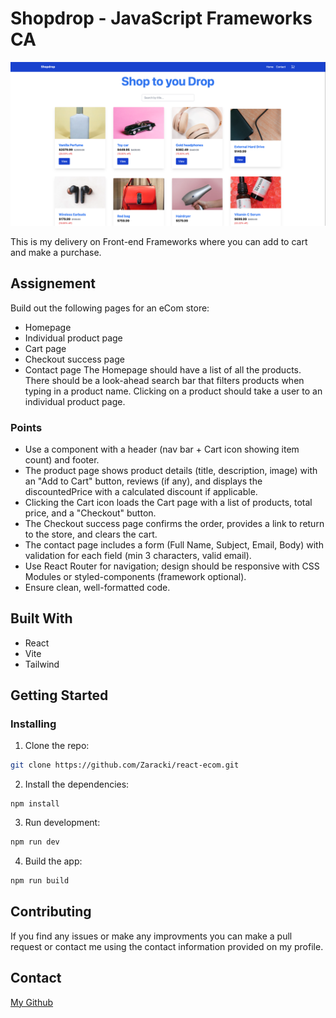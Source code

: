 # Shopdrop - JavaScript Frameworks CA

![image](src/images/shopdrop.png)

This is my delivery on Front-end Frameworks where you can add to cart and make a purchase.

## Assignement

Build out the following pages for an eCom store:

- Homepage
- Individual product page
- Cart page
- Checkout success page
- Contact page
  The Homepage should have a list of all the products. There should be a look-ahead search bar that filters products when typing in a product name. Clicking on a product should take a user to an individual product page.

### Points

- Use a <Layout> component with a header (nav bar + Cart icon showing item count) and footer.
- The product page shows product details (title, description, image) with an "Add to Cart" button, reviews (if any), and displays the discountedPrice with a calculated discount if applicable.
- Clicking the Cart icon loads the Cart page with a list of products, total price, and a "Checkout" button.
- The Checkout success page confirms the order, provides a link to return to the store, and clears the cart.
- The contact page includes a form (Full Name, Subject, Email, Body) with validation for each field (min 3 characters, valid email).
- Use React Router for navigation; design should be responsive with CSS Modules or styled-components (framework optional).
- Ensure clean, well-formatted code.

## Built With

- React
- Vite
- Tailwind

## Getting Started

### Installing

1. Clone the repo:

```bash
git clone https://github.com/Zaracki/react-ecom.git
```

2. Install the dependencies:

```
npm install
```

3. Run development:

```bash
npm run dev
```

4. Build the app:

```bash
npm run build
```

## Contributing

If you find any issues or make any improvments you can make a pull request or contact me using the contact information provided on my profile.

## Contact

[My Github](https://github.com/Zaracki)
